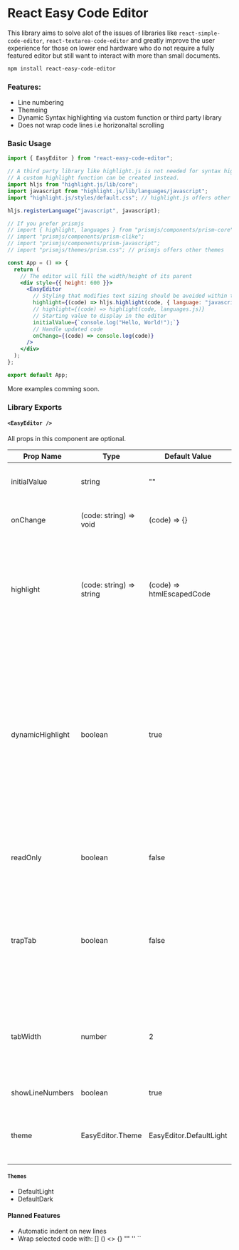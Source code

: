 # React Easy Code Editor

This library aims to solve alot of the issues of libraries like `react-simple-code-editor`, `react-textarea-code-editor` and greatly improve the user experience for those on lower end hardware who do not require a fully featured editor but still want to interact with more than small documents.

```sh
npm install react-easy-code-editor
```

### Features:

- Line numbering
- Themeing
- Dynamic Syntax highlighting via custom function or third party library
- Does not wrap code lines i.e horizonaltal scrolling

### Basic Usage

```jsx
import { EasyEditor } from "react-easy-code-editor";

// A third party library like highlight.js is not needed for syntax highlighing
// A custom highlight function can be created instead.
import hljs from "highlight.js/lib/core";
import javascript from "highlight.js/lib/languages/javascript";
import "highlight.js/styles/default.css"; // highlight.js offers other themes

hljs.registerLanguage("javascript", javascript);

// If you prefer prismjs
// import { highlight, languages } from "prismjs/components/prism-core";
// import "prismjs/components/prism-clike";
// import "prismjs/components/prism-javascript";
// import "prismjs/themes/prism.css"; // prismjs offers other themes

const App = () => {
  return (
    // The editor will fill the width/height of its parent
    <div style={{ height: 600 }}>
      <EasyEditor
        // Styling that modifies text sizing should be avoided within the syntax highlight function
        highlight={(code) => hljs.highlight(code, { language: "javascript" }).value}
        // highlight={(code) => highlight(code, languages.js)}
        // Starting value to display in the editor
        initialValue={`console.log("Hello, World!");`}
        // Handle updated code
        onChange={(code) => console.log(code)}
      />
    </div>
  );
};

export default App;
```

More examples comming soon.

### Library Exports

#### `<EasyEditor />`

All props in this component are optional.

| Prop Name        | Type                     | Default Value             | Description                                                                                                                                                                                                          |
| ---------------- | ------------------------ | ------------------------- | -------------------------------------------------------------------------------------------------------------------------------------------------------------------------------------------------------------------- |
| initialValue     | string                   | ""                        | The starting value(code) to display in the editor.                                                                                                                                                                   |
| onChange         | (code: string) => void   | (code) => {}              | Listen to any value changes in the editor.                                                                                                                                                                           |
| highlight        | (code: string) => string | (code) => htmlEscapedCode | Function to handle syntax highlighting. Html characters should be escaped if a custom function is used.                                                                                                              |
| dynamicHighlight | boolean                  | true                      | Enable or disable highlighting the currently visible range of the editor. Disabling may cause degraded performace on larger documents. If the parent element does not have a set height then this should be disabled |
| readOnly         | boolean                  | false                     | Disables the editor allowing only viewing the initalValue.                                                                                                                                                           |
| trapTab          | boolean                  | false                     | Trap the tab character in the editor for indentation with the tab key (You should avoid doing this for accessibility reasons).                                                                                       |
| tabWidth         | number                   | 2                         | Determines the number of spaces to be inserted on tab key press. Ignored if trapTab is false.                                                                                                                        |
| showLineNumbers  | boolean                  | true                      | Show or hide line numbers.                                                                                                                                                                                           |
| theme            | EasyEditor.Theme         | EasyEditor.DefaultLight   | Simple styling for the editor using a theme object.                                                                                                                                                                  |

#### `Themes`

- DefaultLight
- DefaultDark

#### Planned Features

- Automatic indent on new lines
- Wrap selected code with: [] () <> {} "" '' ``
